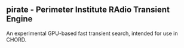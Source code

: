 ## pirate - Perimeter Institute RAdio Transient Engine

An experimental GPU-based fast transient search, intended for use in CHORD.

